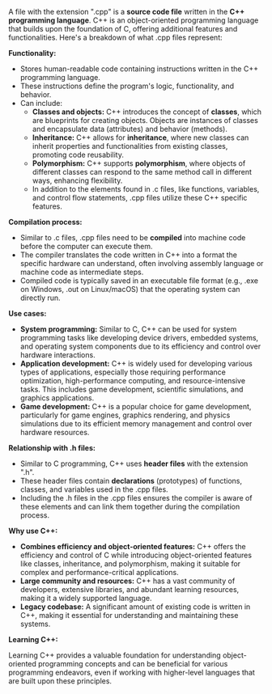 A file with the extension ".cpp" is a **source code file** written in the **C++ programming language**. C++ is an object-oriented programming language that builds upon the foundation of C, offering additional features and functionalities. Here's a breakdown of what .cpp files represent:

**Functionality:**

- Stores human-readable code containing instructions written in the C++ programming language.
- These instructions define the program's logic, functionality, and behavior.
- Can include:
    - **Classes and objects:** C++ introduces the concept of **classes**, which are blueprints for creating objects. Objects are instances of classes and encapsulate data (attributes) and behavior (methods).
    - **Inheritance:** C++ allows for **inheritance**, where new classes can inherit properties and functionalities from existing classes, promoting code reusability.
    - **Polymorphism:** C++ supports **polymorphism**, where objects of different classes can respond to the same method call in different ways, enhancing flexibility.
    - In addition to the elements found in .c files, like functions, variables, and control flow statements, .cpp files utilize these C++ specific features.

**Compilation process:**

- Similar to .c files, .cpp files need to be **compiled** into machine code before the computer can execute them.
- The compiler translates the code written in C++ into a format the specific hardware can understand, often involving assembly language or machine code as intermediate steps.
- Compiled code is typically saved in an executable file format (e.g., .exe on Windows, .out on Linux/macOS) that the operating system can directly run.

**Use cases:**

- **System programming:** Similar to C, C++ can be used for system programming tasks like developing device drivers, embedded systems, and operating system components due to its efficiency and control over hardware interactions.
- **Application development:** C++ is widely used for developing various types of applications, especially those requiring performance optimization, high-performance computing, and resource-intensive tasks. This includes game development, scientific simulations, and graphics applications.
- **Game development:** C++ is a popular choice for game development, particularly for game engines, graphics rendering, and physics simulations due to its efficient memory management and control over hardware resources.

**Relationship with .h files:**

- Similar to C programming, C++ uses **header files** with the extension ".h".
- These header files contain **declarations** (prototypes) of functions, classes, and variables used in the .cpp files.
- Including the .h files in the .cpp files ensures the compiler is aware of these elements and can link them together during the compilation process.

**Why use C++:**

- **Combines efficiency and object-oriented features:** C++ offers the efficiency and control of C while introducing object-oriented features like classes, inheritance, and polymorphism, making it suitable for complex and performance-critical applications.
- **Large community and resources:** C++ has a vast community of developers, extensive libraries, and abundant learning resources, making it a widely supported language.
- **Legacy codebase:** A significant amount of existing code is written in C++, making it essential for understanding and maintaining these systems.

**Learning C++:**

Learning C++ provides a valuable foundation for understanding object-oriented programming concepts and can be beneficial for various programming endeavors, even if working with higher-level languages that are built upon these principles.